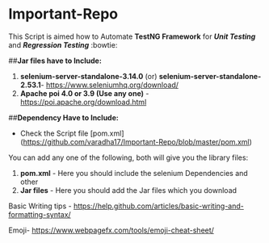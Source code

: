 # Important-Repo

This Script is aimed how to Automate **TestNG Framework** for ***Unit Testing*** and ***Regression Testing*** :bowtie:

##**Jar files have to Include:**
1. **selenium-server-standalone-3.14.0** (or) **selenium-server-standalone-2.53.1**- https://www.seleniumhq.org/download/
2. **Apache poi 4.0 or 3.9 (Use any one)** - https://poi.apache.org/download.html

##**Dependency Have to Include:**
- Check the Script file [pom.xml] (https://github.com/varadha17/Important-Repo/blob/master/pom.xml)

You can add any one of the following, both will give you the library files:
1. **pom.xml** - Here you should include the selenium Dependencies and other
2. **Jar files** - Here you should add the Jar files which you download

Basic Writing tips - https://help.github.com/articles/basic-writing-and-formatting-syntax/

Emoji- https://www.webpagefx.com/tools/emoji-cheat-sheet/




